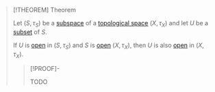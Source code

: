 >[!THEOREM] Theorem
>
>Let $(S, \tau_S)$ be a [subspace](Topological%20Subspace.md) of a [topological space](../Topological%20Space.md) $(X, \tau_X)$ and let $U$ be a [subset](../../Set%20Theory/Subset.md) of $S$.
>
>If $U$ is [open](../Topologies/Open%20Subset.md) in $(S, \tau_S)$ and $S$ is [open](../Topologies/Open%20Subset.md) $(X, \tau_X)$, then $U$ is also [open](../Topologies/Open%20Subset.md) in $(X, \tau_X)$.
>
>>[!PROOF]-
>>
>>TODO
>>
>